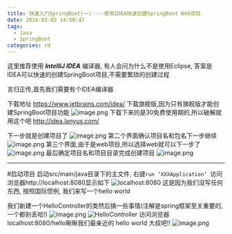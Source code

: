 ```yaml
---
title: 快速入门SpringBoot(一)----使用IDEA快速创建SpringBoot Web项目
date: 2018-03-02 14:50:47
tags:
  - Java
  - SpringBoot
categories: rd
---
```

这里推荐使用 ***IntelliJ IDEA***  编译器, 有人会问为什么不是使用Eclipse, 答案是IDEA可以快速的创建SpringBoot项目,不需要繁琐的创建过程

言归正传,首先我们需要有个IDEA编译器

下载地址 https://www.jetbrains.com/idea/
下载旗舰版,因为只有旗舰版才能创建SpringBoot项目功能
![image.png](http://upload-images.jianshu.io/upload_images/2663172-11918155e105ba92.png?imageMogr2/auto-orient/strip%7CimageView2/2/w/1240)
下载下来的是30免费使用期的,所以破解就用这个吧 http://idea.lanyus.com/

下一步就是创建项目了
![image.png](http://upload-images.jianshu.io/upload_images/2663172-c672f991e3ddd9a5.png?imageMogr2/auto-orient/strip%7CimageView2/2/w/1240)
第二个界面确认项目名和包名下一步继续
![image.png](http://upload-images.jianshu.io/upload_images/2663172-b62d179863618427.png?imageMogr2/auto-orient/strip%7CimageView2/2/w/1240)
第三个界面,由于是web项目,所以选择web就可以下一步了
![image.png](http://upload-images.jianshu.io/upload_images/2663172-0c3b56f347255b5f.png?imageMogr2/auto-orient/strip%7CimageView2/2/w/1240)
最后确定项目名和项目目录完成创建项目
![image.png](http://upload-images.jianshu.io/upload_images/2663172-f43139e20f7845e8.png?imageMogr2/auto-orient/strip%7CimageView2/2/w/1240)

---
#启动项目
启动src/main/java目录下的主文件, 右键`run ‘XXXApplication’ `访问浏览器http://localhost:8080显示如下
![localhost:8080](http://upload-images.jianshu.io/upload_images/2663172-120fb21c1f06a5fc.png?imageMogr2/auto-orient/strip%7CimageView2/2/w/1240)
这是因为我们没写任何东西, 按照国际惯例, 我们来写一个hello world

我们新建一个HelloController的类然后搞一些事情(注解是spring框架至关重要的,一个都别丢哈!)
![image.png](http://upload-images.jianshu.io/upload_images/2663172-ebdf4842444903b7.png?imageMogr2/auto-orient/strip%7CimageView2/2/w/1240)
![HelloController](http://upload-images.jianshu.io/upload_images/2663172-49022e9a111e5565.png?imageMogr2/auto-orient/strip%7CimageView2/2/w/1240)
访问浏览器localhost:8080/hello瞅瞅我们最亲近的 hello world 大叔吧!!
![image.png](http://upload-images.jianshu.io/upload_images/2663172-67a8a3c678e4a55d.png?imageMogr2/auto-orient/strip%7CimageView2/2/w/1240)


